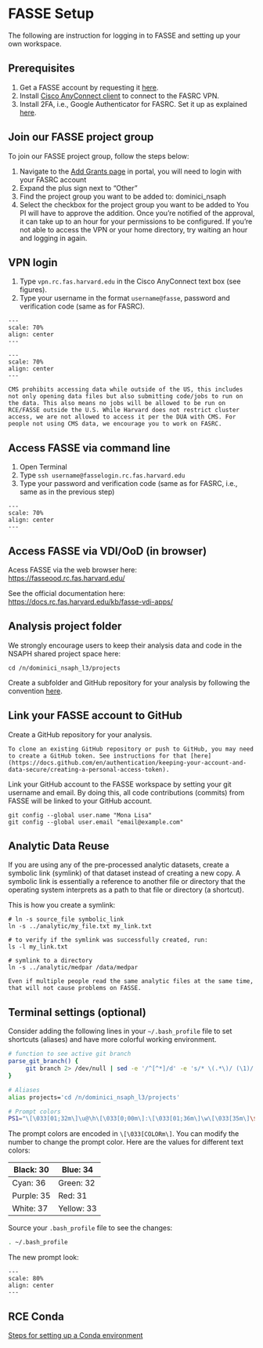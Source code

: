 # FASSE Setup

The following are instruction for logging in to FASSE and setting up your own workspace.

## Prerequisites 

1. Get a FASSE account by requesting it [here](https://docs.rc.fas.harvard.edu/kb/get-a-fasse-account-and-project-group/).
2. Install [Cisco AnyConnect client](https://vpn.rc.fas.harvard.edu/) to connect to the FASRC VPN. 
3. Install 2FA, i.e., Google Authenticator for FASRC. Set it up as explained [here](https://docs.rc.fas.harvard.edu/kb/openauth/).

## Join our FASSE project group
To join our FASSE project group, follow the steps below:
1. Navigate to the [Add Grants page](https://portal.rc.fas.harvard.edu/request/grants/add) in portal, you will need to login with your FASRC account
2. Expand the plus sign next to “Other”
3. Find the project group you want to be added to: dominici_nsaph
4. Select the checkbox for the project group you want to be added to
You PI will have to approve the addition.  Once you’re notified of the approval, it can take up to an hour for your permissions to be configured.  If you’re not able to access the VPN or your home directory, try waiting an hour and logging in again.

## VPN login

1. Type `vpn.rc.fas.harvard.edu` in the Cisco AnyConnect text box (see figures).
2. Type your username in the format `username@fasse`, password and verification code (same as for FASRC).

```{figure} imgs/fasse_vpn.png
---
scale: 70%
align: center 
---
```

```{figure} imgs/fasse_form.png
---
scale: 70%
align: center 
---
```

```{warning}
CMS prohibits accessing data while outside of the US, this includes not only opening data files but also submitting code/jobs to run on the data. This also means no jobs will be allowed to be run on RCE/FASSE outside the U.S. While Harvard does not restrict cluster access, we are not allowed to access it per the DUA with CMS. For people not using CMS data, we encourage you to work on FASRC.
```

## Access FASSE via command line

1. Open Terminal
2. Type `ssh username@fasselogin.rc.fas.harvard.edu`
3. Type your password and verification code (same as for FASRC, i.e., same as in the previous step)

```{figure} imgs/fasse_ssh.png
---
scale: 70%
align: center 
---
```

## Access FASSE via VDI/OoD (in browser)

Acess FASSE via the web browser here: https://fasseood.rc.fas.harvard.edu/ 

See the official documentation here: https://docs.rc.fas.harvard.edu/kb/fasse-vdi-apps/

## Analysis project folder 

We strongly encourage users to keep their analysis data and code in the NSAPH shared project space here:

```
cd /n/dominici_nsaph_l3/projects
``` 

Create a subfolder and GitHub repository for your analysis by following the convention [here](naming-convention).

## Link your FASSE account to GitHub

Create a GitHub repository for your analysis.

```{note}
To clone an existing GitHub repository or push to GitHub, you may need to create a GitHub token. See instructions for that [here](https://docs.github.com/en/authentication/keeping-your-account-and-data-secure/creating-a-personal-access-token).
```

Link your GitHub account to the FASSE workspace by setting your git username and email. By doing this, all code contributions (commits) from FASSE will be linked to your GitHub account.

```
git config --global user.name "Mona Lisa"
git config --global user.email "email@example.com"
```

## Analytic Data Reuse

If you are using any of the pre-processed analytic datasets, create a symbolic link (symlink) of that dataset instead of creating a new copy. A symbolic link is essentially a reference to another file or directory that the operating system interprets as a path to that file or directory (a shortcut).

This is how you create a symlink:

```
# ln -s source_file symbolic_link
ln -s ../analytic/my_file.txt my_link.txt

# to verify if the symlink was successfully created, run:
ls -l my_link.txt

# symlink to a directory
ln -s ../analytic/medpar /data/medpar
```

```{note}
Even if multiple people read the same analytic files at the same time, that will not cause problems on FASSE.
```

## Terminal settings (optional)

Consider adding the following lines in your `~/.bash_profile` file to set shortcuts (aliases) and have more colorful working environment.

```sh
# function to see active git branch
parse_git_branch() {
     git branch 2> /dev/null | sed -e '/^[^*]/d' -e 's/* \(.*\)/ (\1)/'
}

# Aliases 
alias projects='cd /n/dominici_nsaph_l3/projects' 

# Prompt colors
PS1="\[\033[01;32m\]\u@\h\[\033[0;00m\]:\[\033[01;36m\]\w\[\033[35m\]\$(parse_git_branch)\[\033[00m\] $ "
```

The prompt colors are encoded in `\[\033[COLORm\]`. You can modify the number to change the prompt color. Here are the values for different text colors:

| Black: 30 | Blue: 34 |
| --------- | -------- |
| Cyan: 36 | Green: 32 |
| Purple: 35 | Red: 31 |
| White: 37 | Yellow: 33 |

Source your `.bash_profile` file to see the changes:

```sh
. ~/.bash_profile
```
The new prompt look:

```{figure} imgs/fasse_cmd.png
---
scale: 80%
align: center 
---
```

## RCE Conda

[Steps for setting up a Conda environment](https://github.com/NSAPH/CausalGPS-test/blob/main/Analyses/scaling_synthetic_rce_1/scaling_synthetic_rce.md#steps-for-setting-up-environment)
